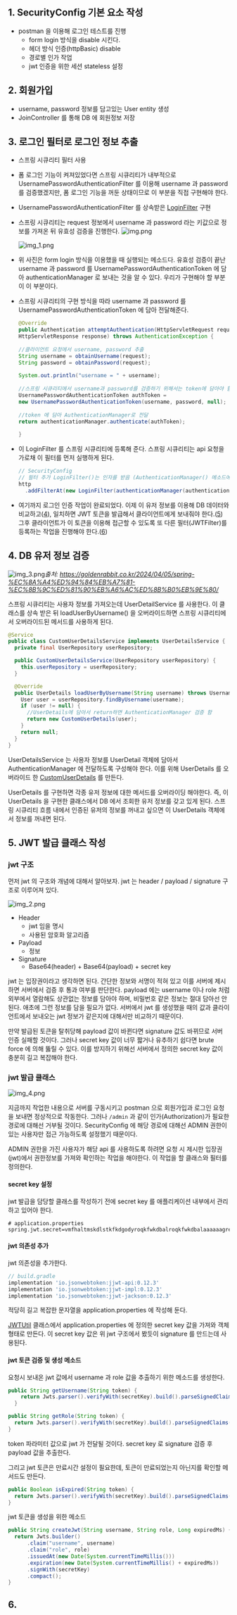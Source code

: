 
## 1. SecurityConfig 기본 요소 작성
- postman 을 이용해 로그인 테스트를 진행
  - form login 방식을 disable 시킨다.
  - 헤더 방식 인증(httpBasic) disable
  - 경로별 인가 작업
  - jwt 인증을 위한 세션 stateless 설정

## 2. 회원가입
- username, password 정보를 담고있는 User entity 생성
- JoinController 를 통해 DB 에 회원정보 저장

## 3. 로그인 필터로 로그인 정보 추출
- 스프링 시큐리티 필터 사용
- 폼 로그인 기능이 켜져있었다면 스프링 시큐리티가 내부적으로 UsernamePasswordAuthenticationFilter 를 이용해 username 과 password 를 검증했겠지만, 폼 로그인 기능을 꺼둔 상태이므로 이 부분을 직접 구현해야 한다.
- UsernamePasswordAuthenticationFilter 를 상속받은 [LoginFilter](https://github.com/zhtmr/springJwt-ex/blob/677c25ae9b9ee6fbb6a6e83431799fcd80afff79/src/main/java/com/ex/springjwtex/jwt/LoginFilter.java) 구현
- 스프링 시큐리티는 request 정보에서 username 과 password 라는 키값으로 정보를 가져온 뒤 유효성 검증을 진행한다.
  ![img.png](img.png)    
    
  ![img_1.png](img_1.png)
- 위 사진은 form login 방식을 이용했을 때 실행되는 메소드다. 유효성 검증이 끝난 username 과 password 를 UsernamePasswordAuthenticationToken 에 담아 authenticationManager 로 보내는 것을 알 수 있다. 우리가 구현해야 할 부분이 이 부분이다. 
- 스프링 시큐리티의 구현 방식을 따라 username 과 password 를 UsernamePasswordAuthenticationToken 에 담아 전달해준다.
  ```java
  @Override
  public Authentication attemptAuthentication(HttpServletRequest request,
  HttpServletResponse response) throws AuthenticationException {
    
  //클라이언트 요청에서 username, password 추출
  String username = obtainUsername(request);
  String password = obtainPassword(request);
    
  System.out.println("username = " + username);
    
  //스프링 시큐리티에서 username과 password를 검증하기 위해서는 token에 담아야 함
  UsernamePasswordAuthenticationToken authToken =
  new UsernamePasswordAuthenticationToken(username, password, null);
    
  //token 에 담아 AuthenticationManager로 전달
  return authenticationManager.authenticate(authToken);
    
  }
  ```
- 이 LoginFilter 를 스프링 시큐리티에 등록해 준다. 스프링 시큐리티는 api 요청을 가로채 이 필터를 먼저 실행하게 된다.
  ```java
  // SecurityConfig
  // 필터 추가 LoginFilter()는 인자를 받음 (AuthenticationManager() 메소드에 authenticationConfiguration 객체를 넣어야 함) 따라서 등록 필요
  http
    .addFilterAt(new LoginFilter(authenticationManager(authenticationConfiguration), jwtUtil), UsernamePasswordAuthenticationFilter.class);
  ```
- 여기까지 로그인 인증 작업이 완료되었다. 이제 이 유저 정보를 이용해 DB 데이터와 비교하고([4](#4-db-유저-정보-검증)), 일치하면 JWT 토큰을 발급해서 클라이언트에게 보내줘야 한다.([5](#5-jwt-발급-클래스-작성)) 그후 클라이언트가 이 토큰을 이용해 접근할 수 있도록 또 다른 필터(JWTFilter)를 등록하는 작업을 진행해야 한다.([6](#6. ))

## 4. DB 유저 정보 검증

![img_3.png](img_3.png)*출처: https://goldenrabbit.co.kr/2024/04/05/spring-%EC%8A%A4%ED%94%84%EB%A7%81-%EC%8B%9C%ED%81%90%EB%A6%AC%ED%8B%B0%EB%9E%80/*

스프링 시큐리티는 사용자 정보를 가져오는데 UserDetailService 를 사용한다. 이 클래스를 상속 받은 뒤 loadUserByUsername() 을 오버라이드하면 스프링 시큐리티에서 오버라이드된 메서드를 사용하게 된다.
```java
@Service
public class CustomUserDetailsService implements UserDetailsService {
  private final UserRepository userRepository;

  public CustomUserDetailsService(UserRepository userRepository) {
    this.userRepository = userRepository;
  }

  @Override
  public UserDetails loadUserByUsername(String username) throws UsernameNotFoundException {
    User user = userRepository.findByUsername(username);
    if (user != null) {
      //UserDetails에 담아서 return하면 AuthenticationManager 검증 함
      return new CustomUserDetails(user);
    }
    return null;
  }
}
```

UserDetailsService 는 사용자 정보를 UserDetail 객체에 담아서 AuthenticationManager 에 전달하도록 구성해야 한다. 이를 위해 UserDetails 를 오버라이드 한 [CustomUserDetails](https://github.com/zhtmr/springJwt-ex/blob/c84845a1161854ead757761ff31ee5d58460f49d/src/main/java/com/ex/springjwtex/dto/CustomUserDetails.java) 를 만든다.

UserDetails 를 구현하면 각종 유저 정보에 대한 메서드를 오버라이딩 해야한다. 즉, 이 UserDetails 을 구현한 클래스에서 DB 에서 조회한 유저 정보를 갖고 있게 된다. 스프링 시큐리티 흐름 내에서 인증된 유저의 정보를 꺼내고 싶으면 이 UserDetails 객체에서 정보를 꺼내면 된다.


## 5. JWT 발급 클래스 작성
### jwt 구조
먼저 jwt 의 구조와 개념에 대해서 알아보자.
jwt 는 header / payload / signature 구조로 이루어져 있다.

![img_2.png](img_2.png)

- Header
  - jwt 임을 명시
  - 사용된 암호화 알고리즘
- Payload
  - 정보
- Signature
  - Base64(header) + Base64(payload) + secret key

jwt 는 입장권이라고 생각하면 된다. 
간단한 정보와 서명이 적혀 있고 이를 서버에 제시하면 서버에서 검증 후 통과 여부를 판단한다.
payload 에는 username 이나 role 처럼 외부에서 열람해도 상관없는 정보를 담아야 하며, 비밀번호 같은 정보는 절대 담아선 안된다. 애초에 그런 정보를 담을 필요가 없다.
서버에서 jwt 를 생성했을 때의 값과 클라이언트에서 보내오는 jwt 정보가 같은지에 대해서만 비교하기 때문이다.

만약 발급된 토큰을 탈취당해 payload 값이 바뀐다면 signature 값도 바뀌므로 서버 인증 실패할 것이다. 그러나 secret key 값이 너무 짧거나 유추하기 쉽다면 brute force 에 의해 뚫릴 수 있다. 이를 방지하기 위해선 서버에서 정의한 secret key 값이 충분히 길고 복잡해야 한다.

### jwt 발급 클래스
![img_4.png](img_4.png)

지금까지 작업한 내용으로 서버를 구동시키고 postman 으로 회원가입과 로그인 요청을 보내면 정상적으로 작동한다.
그러나 `/admin` 과 같이 인가(Authorization)가 필요한 경로에 대해선 거부될 것이다. 
SecurityConfig 에 해당 경로에 대해선 ADMIN 권한이 있는 사용자만 접근 가능하도록 설정했기 때문이다.

ADMIN 권한을 가진 사용자가 해당 api 를 사용하도록 하려면 요청 시 제시한 입장권(jwt)에서 권한정보를 가져와 확인하는 작업을 해야한다. 이 작업을 할 클래스와 필터를 정의한다.

#### secret key 설정
jwt 발급을 담당할 클래스를 작성하기 전에 secret key 를 애플리케이션 내부에서 관리하고 있어야 한다.
```properties
# application.properties
spring.jwt.secret=vmfhaltmskdlstkfkdgodyroqkfwkdbalroqkfwkdbalaaaaaagregaaaaaaaabbbbb
```
#### jwt 의존성 추가
jwt 의존성을 추가한다.
```groovy
// build.gradle
implementation 'io.jsonwebtoken:jjwt-api:0.12.3'
implementation 'io.jsonwebtoken:jjwt-impl:0.12.3'
implementation 'io.jsonwebtoken:jjwt-jackson:0.12.3'
```
적당히 길고 복잡한 문자열을 application.properties 에 작성해 둔다.

[JWTUtil](https://github.com/zhtmr/springJwt-ex/blob/1fe7a4c86eb4a6e04cd9c6ab3cdfa1a3f8f80ca3/src/main/java/com/ex/springjwtex/jwt/JWTUtil.java) 클래스에서 application.properties 에 정의한 secret key 값을 가져와 객체 형태로 만든다.
이 secret key 값은 위 jwt 구조에서 봤듯이 signature 를 만드는데 사용된다.

#### jwt 토큰 검증 및 생성 메소드
요청시 보내온 jwt 값에서 username 과 role 값을 추출하기 위한 메소드를 생성한다.
```java
public String getUsername(String token) {
    return Jwts.parser().verifyWith(secretKey).build().parseSignedClaims(token).getPayload().get("username", String.class);
  }

public String getRole(String token) {
  return Jwts.parser().verifyWith(secretKey).build().parseSignedClaims(token).getPayload().get("role", String.class);
}
```
token 파라미터 값으로 jwt 가 전달될 것이다. secret key 로 signature 검증 후 payload 값을 추출한다.

그리고 jwt 토큰은 만료시간 설정이 필요한데, 토큰이 만료되었는지 아닌지를 확인할 메서드도 만든다.
```java
public Boolean isExpired(String token) {
  return Jwts.parser().verifyWith(secretKey).build().parseSignedClaims(token).getPayload().getExpiration().before(new Date());
}
```

jwt 토큰을 생성을 위한 메소드
```java
public String createJwt(String username, String role, Long expiredMs) {
  return Jwts.builder()
      .claim("username", username)
      .claim("role", role)
      .issuedAt(new Date(System.currentTimeMillis()))
      .expiration(new Date(System.currentTimeMillis() + expiredMs))
      .signWith(secretKey)
      .compact();
}
```
## 6.

